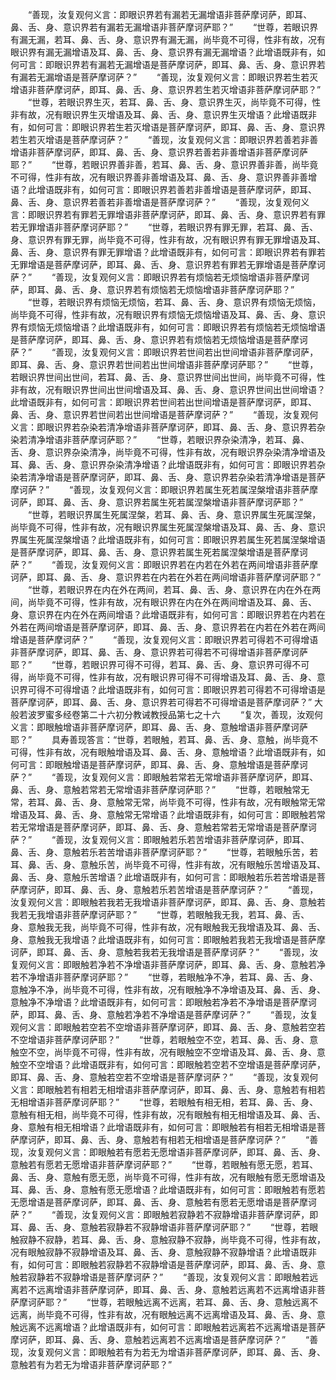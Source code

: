 <!-- { "loadSidebar": true } -->
　　“善现，汝复观何义言：即眼识界若有漏若无漏增语非菩萨摩诃萨，即耳、鼻、舌、身、意识界若有漏若无漏增语非菩萨摩诃萨耶？”
　　“世尊，若眼识界有漏无漏，若耳、鼻、舌、身、意识界有漏无漏，尚毕竟不可得，性非有故，况有眼识界有漏无漏增语及耳、鼻、舌、身、意识界有漏无漏增语？此增语既非有，如何可言：即眼识界若有漏若无漏增语是菩萨摩诃萨，即耳、鼻、舌、身、意识界若有漏若无漏增语是菩萨摩诃萨？”
　　“善现，汝复观何义言：即眼识界若生若灭增语非菩萨摩诃萨，即耳、鼻、舌、身、意识界若生若灭增语非菩萨摩诃萨耶？”
　　“世尊，若眼识界生灭，若耳、鼻、舌、身、意识界生灭，尚毕竟不可得，性非有故，况有眼识界生灭增语及耳、鼻、舌、身、意识界生灭增语？此增语既非有，如何可言：即眼识界若生若灭增语是菩萨摩诃萨，即耳、鼻、舌、身、意识界若生若灭增语是菩萨摩诃萨？”
　　“善现，汝复观何义言：即眼识界若善若非善增语非菩萨摩诃萨，即耳、鼻、舌、身、意识界若善若非善增语非菩萨摩诃萨耶？”
　　“世尊，若眼识界善非善，若耳、鼻、舌、身、意识界善非善，尚毕竟不可得，性非有故，况有眼识界善非善增语及耳、鼻、舌、身、意识界善非善增语？此增语既非有，如何可言：即眼识界若善若非善增语是菩萨摩诃萨，即耳、鼻、舌、身、意识界若善若非善增语是菩萨摩诃萨？”
　　“善现，汝复观何义言：即眼识界若有罪若无罪增语非菩萨摩诃萨，即耳、鼻、舌、身、意识界若有罪若无罪增语非菩萨摩诃萨耶？”
　　“世尊，若眼识界有罪无罪，若耳、鼻、舌、身、意识界有罪无罪，尚毕竟不可得，性非有故，况有眼识界有罪无罪增语及耳、鼻、舌、身、意识界有罪无罪增语？此增语既非有，如何可言：即眼识界若有罪若无罪增语是菩萨摩诃萨，即耳、鼻、舌、身、意识界若有罪若无罪增语是菩萨摩诃萨？”
　　“善现，汝复观何义言：即眼识界若有烦恼若无烦恼增语非菩萨摩诃萨，即耳、鼻、舌、身、意识界若有烦恼若无烦恼增语非菩萨摩诃萨耶？”
　　“世尊，若眼识界有烦恼无烦恼，若耳、鼻、舌、身、意识界有烦恼无烦恼，尚毕竟不可得，性非有故，况有眼识界有烦恼无烦恼增语及耳、鼻、舌、身、意识界有烦恼无烦恼增语？此增语既非有，如何可言：即眼识界若有烦恼若无烦恼增语是菩萨摩诃萨，即耳、鼻、舌、身、意识界若有烦恼若无烦恼增语是菩萨摩诃萨？”
　　“善现，汝复观何义言：即眼识界若世间若出世间增语非菩萨摩诃萨，即耳、鼻、舌、身、意识界若世间若出世间增语非菩萨摩诃萨耶？”
　　“世尊，若眼识界世间出世间，若耳、鼻、舌、身、意识界世间出世间，尚毕竟不可得，性非有故，况有眼识界世间出世间增语及耳、鼻、舌、身、意识界世间出世间增语？此增语既非有，如何可言：即眼识界若世间若出世间增语是菩萨摩诃萨，即耳、鼻、舌、身、意识界若世间若出世间增语是菩萨摩诃萨？”
　　“善现，汝复观何义言：即眼识界若杂染若清净增语非菩萨摩诃萨，即耳、鼻、舌、身、意识界若杂染若清净增语非菩萨摩诃萨耶？”
　　“世尊，若眼识界杂染清净，若耳、鼻、舌、身、意识界杂染清净，尚毕竟不可得，性非有故，况有眼识界杂染清净增语及耳、鼻、舌、身、意识界杂染清净增语？此增语既非有，如何可言：即眼识界若杂染若清净增语是菩萨摩诃萨，即耳、鼻、舌、身、意识界若杂染若清净增语是菩萨摩诃萨？”
　　“善现，汝复观何义言：即眼识界若属生死若属涅槃增语非菩萨摩诃萨，即耳、鼻、舌、身、意识界若属生死若属涅槃增语非菩萨摩诃萨耶？”
　　“世尊，若眼识界属生死属涅槃，若耳、鼻、舌、身、意识界属生死属涅槃，尚毕竟不可得，性非有故，况有眼识界属生死属涅槃增语及耳、鼻、舌、身、意识界属生死属涅槃增语？此增语既非有，如何可言：即眼识界若属生死若属涅槃增语是菩萨摩诃萨，即耳、鼻、舌、身、意识界若属生死若属涅槃增语是菩萨摩诃萨？”
　　“善现，汝复观何义言：即眼识界若在内若在外若在两间增语非菩萨摩诃萨，即耳、鼻、舌、身、意识界若在内若在外若在两间增语非菩萨摩诃萨耶？”
　　“世尊，若眼识界在内在外在两间，若耳、鼻、舌、身、意识界在内在外在两间，尚毕竟不可得，性非有故，况有眼识界在内在外在两间增语及耳、鼻、舌、身、意识界在内在外在两间增语？此增语既非有，如何可言：即眼识界若在内若在外若在两间增语是菩萨摩诃萨，即耳、鼻、舌、身、意识界若在内若在外若在两间增语是菩萨摩诃萨？”
　　“善现，汝复观何义言：即眼识界若可得若不可得增语非菩萨摩诃萨，即耳、鼻、舌、身、意识界若可得若不可得增语非菩萨摩诃萨耶？”
　　“世尊，若眼识界可得不可得，若耳、鼻、舌、身、意识界可得不可得，尚毕竟不可得，性非有故，况有眼识界可得不可得增语及耳、鼻、舌、身、意识界可得不可得增语？此增语既非有，如何可言：即眼识界若可得若不可得增语是菩萨摩诃萨，即耳、鼻、舌、身、意识界若可得若不可得增语是菩萨摩诃萨？”
大般若波罗蜜多经卷第二十六初分教诫教授品第七之十六
　　“复次，善现，汝观何义言：即眼触增语非菩萨摩诃萨，即耳、鼻、舌、身、意触增语非菩萨摩诃萨耶？”
　　具寿善现答言：“世尊，若眼触，若耳、鼻、舌、身、意触，尚毕竟不可得，性非有故，况有眼触增语及耳、鼻、舌、身、意触增语？此增语既非有，如何可言：即眼触增语是菩萨摩诃萨，即耳、鼻、舌、身、意触增语是菩萨摩诃萨？”
　　“善现，汝复观何义言：即眼触若常若无常增语非菩萨摩诃萨，即耳、鼻、舌、身、意触若常若无常增语非菩萨摩诃萨耶？”
　　“世尊，若眼触常无常，若耳、鼻、舌、身、意触常无常，尚毕竟不可得，性非有故，况有眼触常无常增语及耳、鼻、舌、身、意触常无常增语？此增语既非有，如何可言：即眼触若常若无常增语是菩萨摩诃萨，即耳、鼻、舌、身、意触若常若无常增语是菩萨摩诃萨？”
　　“善现，汝复观何义言：即眼触若乐若苦增语非菩萨摩诃萨，即耳、鼻、舌、身、意触若乐若苦增语非菩萨摩诃萨耶？”
　　“世尊，若眼触乐苦，若耳、鼻、舌、身、意触乐苦，尚毕竟不可得，性非有故，况有眼触乐苦增语及耳、鼻、舌、身、意触乐苦增语？此增语既非有，如何可言：即眼触若乐若苦增语是菩萨摩诃萨，即耳、鼻、舌、身、意触若乐若苦增语是菩萨摩诃萨？”
　　“善现，汝复观何义言：即眼触若我若无我增语非菩萨摩诃萨，即耳、鼻、舌、身、意触若我若无我增语非菩萨摩诃萨耶？”
　　“世尊，若眼触我无我，若耳、鼻、舌、身、意触我无我，尚毕竟不可得，性非有故，况有眼触我无我增语及耳、鼻、舌、身、意触我无我增语？此增语既非有，如何可言：即眼触若我若无我增语是菩萨摩诃萨，即耳、鼻、舌、身、意触若我若无我增语是菩萨摩诃萨？”
　　“善现，汝复观何义言：即眼触若净若不净增语非菩萨摩诃萨，即耳、鼻、舌、身、意触若净若不净增语非菩萨摩诃萨耶？”
　　“世尊，若眼触净不净，若耳、鼻、舌、身、意触净不净，尚毕竟不可得，性非有故，况有眼触净不净增语及耳、鼻、舌、身、意触净不净增语？此增语既非有，如何可言：即眼触若净若不净增语是菩萨摩诃萨，即耳、鼻、舌、身、意触若净若不净增语是菩萨摩诃萨？”
　　“善现，汝复观何义言：即眼触若空若不空增语非菩萨摩诃萨，即耳、鼻、舌、身、意触若空若不空增语非菩萨摩诃萨耶？”
　　“世尊，若眼触空不空，若耳、鼻、舌、身、意触空不空，尚毕竟不可得，性非有故，况有眼触空不空增语及耳、鼻、舌、身、意触空不空增语？此增语既非有，如何可言：即眼触若空若不空增语是菩萨摩诃萨，即耳、鼻、舌、身、意触若空若不空增语是菩萨摩诃萨？”
　　“善现，汝复观何义言：即眼触若有相若无相增语非菩萨摩诃萨，即耳、鼻、舌、身、意触若有相若无相增语非菩萨摩诃萨耶？”
　　“世尊，若眼触有相无相，若耳、鼻、舌、身、意触有相无相，尚毕竟不可得，性非有故，况有眼触有相无相增语及耳、鼻、舌、身、意触有相无相增语？此增语既非有，如何可言：即眼触若有相若无相增语是菩萨摩诃萨，即耳、鼻、舌、身、意触若有相若无相增语是菩萨摩诃萨？”
　　“善现，汝复观何义言：即眼触若有愿若无愿增语非菩萨摩诃萨，即耳、鼻、舌、身、意触若有愿若无愿增语非菩萨摩诃萨耶？”
　　“世尊，若眼触有愿无愿，若耳、鼻、舌、身、意触有愿无愿，尚毕竟不可得，性非有故，况有眼触有愿无愿增语及耳、鼻、舌、身、意触有愿无愿增语？此增语既非有，如何可言：即眼触若有愿若无愿增语是菩萨摩诃萨，即耳、鼻、舌、身、意触若有愿若无愿增语是菩萨摩诃萨？”
　　“善现，汝复观何义言：即眼触若寂静若不寂静增语非菩萨摩诃萨，即耳、鼻、舌、身、意触若寂静若不寂静增语非菩萨摩诃萨耶？”
　　“世尊，若眼触寂静不寂静，若耳、鼻、舌、身、意触寂静不寂静，尚毕竟不可得，性非有故，况有眼触寂静不寂静增语及耳、鼻、舌、身、意触寂静不寂静增语？此增语既非有，如何可言：即眼触若寂静若不寂静增语是菩萨摩诃萨，即耳、鼻、舌、身、意触若寂静若不寂静增语是菩萨摩诃萨？”
　　“善现，汝复观何义言：即眼触若远离若不远离增语非菩萨摩诃萨，即耳、鼻、舌、身、意触若远离若不远离增语非菩萨摩诃萨耶？”
　　“世尊，若眼触远离不远离，若耳、鼻、舌、身、意触远离不远离，尚毕竟不可得，性非有故，况有眼触远离不远离增语及耳、鼻、舌、身、意触远离不远离增语？此增语既非有，如何可言：即眼触若远离若不远离增语是菩萨摩诃萨，即耳、鼻、舌、身、意触若远离若不远离增语是菩萨摩诃萨？”
　　“善现，汝复观何义言：即眼触若有为若无为增语非菩萨摩诃萨，即耳、鼻、舌、身、意触若有为若无为增语非菩萨摩诃萨耶？”
